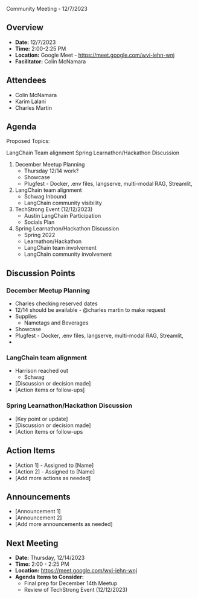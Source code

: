  Community Meeting - 12/7/2023

## Overview
* **Date:** 12/7/2023
* **Time:** 2:00-2:25 PM
* **Location:** Google Meet - https://meet.google.com/wvi-iehn-wnj
* **Facilitator:** Colin McNamara

## Attendees
* Colin McNamara
* Karim Lalani
* Charles Martin

## Agenda
Proposed Topics:

LangChain Team alignment
Spring Learnathon/Hackathon Discussion
1. December Meetup Planning
    * Thursday 12/14 work?
    * Showcase 
    * Plugfest - Docker, .env files, langserve, multi-modal RAG, Streamlit, 
2. LangChain team alignment
    * Schwag Inbound
    * LangChain community visibility
3. TechStrong Event (12/12/2023)
    * Austin LangChain Participation
    * Socials Plan
4. Spring Learnathon/Hackathon Discussion
    * Spring 2022
    * Learnathon/Hackathon
    * LangChain team involvement
    * LangChain community involvement

## Discussion Points

### December Meetup Planning
* Charles checking reserved dates
* 12/14 should be available - @charles martin to make request
* Supplies 
	* Nametags and Beverages
* Showcase 
* Plugfest - Docker, .env files, langserve, multi-modal RAG, Streamlit, 
* 

### LangChain team alignment
* Harrison reached out
	* Schwag 
* [Discussion or decision made]
* [Action items or follow-ups]

### Spring Learnathon/Hackathon Discussion
* [Key point or update]
* [Discussion or decision made]
* [Action items or follow-ups

## Action Items
* [Action 1] - Assigned to [Name]
* [Action 2] - Assigned to [Name]
* [Add more actions as needed]

## Announcements
* [Announcement 1]
* [Announcement 2]
* [Add more announcements as needed]

## Next Meeting
* **Date:** Thursday, 12/14/2023
* **Time:** 2:00 - 2:25 PM
* **Location:** https://meet.google.com/wvi-iehn-wnj
* **Agenda Items to Consider:** 
    * Final prep for December 14th Meetup
    * Review of TechStrong Event (12/12/2023)

